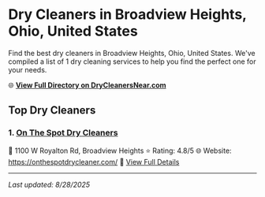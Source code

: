 # Dry Cleaners in Broadview Heights, Ohio, United States

Find the best dry cleaners in Broadview Heights, Ohio, United States. We've compiled a list of 1 dry cleaning services to help you find the perfect one for your needs.

🌐 **[View Full Directory on DryCleanersNear.com](https://drycleanersnear.com/city/US/Ohio/Broadview%20Heights)**

## Top Dry Cleaners

### 1. [On The Spot Dry Cleaners](https://drycleanersnear.com/dryCleaner/6875b68a9b5c02c2ea278007/on-the-spot-dry-cleaners)
📍 1100 W Royalton Rd, Broadview Heights
⭐ Rating: 4.8/5
🌐 Website: https://onthespotdrycleaner.com/
🔗 [View Full Details](https://drycleanersnear.com/dryCleaner/6875b68a9b5c02c2ea278007/on-the-spot-dry-cleaners)


---

*Last updated: 8/28/2025*
